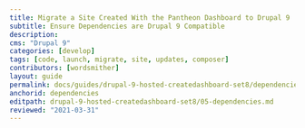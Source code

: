 ```yaml
---
title: Migrate a Site Created With the Pantheon Dashboard to Drupal 9
subtitle: Ensure Dependencies are Drupal 9 Compatible
description: 
cms: "Drupal 9"
categories: [develop]
tags: [code, launch, migrate, site, updates, composer]
contributors: [wordsmither]
layout: guide
permalink: docs/guides/drupal-9-hosted-createdashboard-set8/dependencies
anchorid: dependencies
editpath: drupal-9-hosted-createdashboard-set8/05-dependencies.md
reviewed: "2021-03-31"
---
```


<Partial file="drupal-9/dependencies-compatible.md" />
